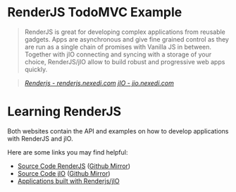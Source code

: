 # RenderJS TodoMVC Example

> RenderJS is great for developing complex applications from reusable gadgets.
Apps are asynchronous and give fine grained control as they are run as a 
single chain of promises with Vanilla JS in between. Together with jIO connecting 
and syncing with a storage of your choice, RenderJS/jIO allow to build robust
and progressive web apps quickly.

> _[Renderjs - renderjs.nexedi.com](https://renderjs.nexedi.com/)_
> _[jIO - jio.nexedi.com](https://jio.nexedi.com/)_

# Learning RenderJS
Both websites contain the API and examples on how to develop applications with
RenderJS and jIO.

Here are some links you may find helpful:

* [Source Code RenderJS](https://lab.nexedi.com/nexedi/renderjs) ([Github Mirror](https://github.com/nexedi/renderjs))
* [Source Code jIO](https://lab.nexedi.com/nexedi/jio) ([Github Mirror](https://github.com/nexedi/jio))
* [Applications built with Renderjs/jIO](https://officejs.com)
